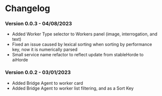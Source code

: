 # Changelog

### Version 0.0.3 - 04/08/2023
- Added Worker Type selector to Workers panel (image, interrogation, and text)
- Fixed an issue caused by lexical sorting when sorting by performance key, now it is numerically parsed
- Small service name refactor to reflect update from stableHorde to aiHorde

### Version 0.0.2 - 03/01/2023
- Added Bridge Agent to worker card
- Added Bridge Agent to worker list filtering, and as a Sort Key
